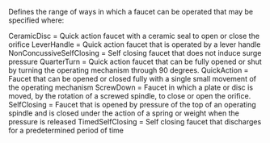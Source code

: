 ﻿Defines the range of ways in which a faucet can be operated that may be specified where:

CeramicDisc =	 Quick action faucet with a ceramic seal to open or close the orifice
LeverHandle =	 Quick action faucet that is operated by a lever handle
NonConcussiveSelfClosing =	 Self closing faucet that does not induce surge pressure
QuarterTurn =	 Quick action faucet that can be fully opened or shut by turning the operating mechanism through 90 degrees.
QuickAction =	 Faucet that can be opened or closed fully with a single small movement of the operating mechanism
ScrewDown =	 Faucet in which a plate or disc is moved, by the rotation of a screwed spindle, to close or open the orifice.
SelfClosing =	 Faucet that is opened by pressure of the top of an operating spindle and is closed under the action of a spring or weight when the pressure is released
TimedSelfClosing = 	Self closing faucet that discharges for a predetermined period of time